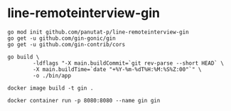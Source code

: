 # line-remoteinterview-gin

```shell
go mod init github.com/panutat-p/line-remoteinterview-gin
go get -u github.com/gin-gonic/gin
go get -u github.com/gin-contrib/cors
```

```shell
go build \
		-ldflags "-X main.buildCommit=`git rev-parse --short HEAD` \
		-X main.buildTime=`date "+%Y-%m-%dT%H:%M:%S%Z:00"`" \
		-o ./bin/app
```

```shell
docker image build -t gin .

docker container run -p 8080:8080 --name gin gin
```
